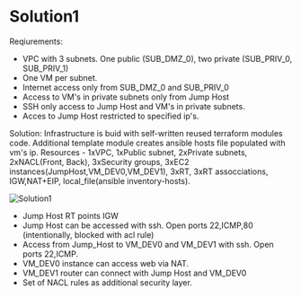 # Solution1
Reqiurements:
- VPC with 3 subnets. One public (SUB_DMZ_0), two private (SUB_PRIV_0, SUB_PRIV_1)
- One VM per subnet.
- Internet access only from SUB_DMZ_0 and SUB_PRIV_0
- Access to VM's in private subnets only from Jump Host
- SSH only access to Jump Host and VM's in private subnets. 
- Acces to Jump Host restricted to specified ip's.

Solution:
Infrastructure is buid with self-written reused terraform modules code. Additional template module creates ansible hosts file populated with vm's ip. 
Resources - 1xVPC, 1xPublic subnet, 2xPrivate subnets, 2xNACL(Front, Back), 3xSecurity groups, 3xEC2 instances(JumpHost,VM_DEV0,VM_DEV1), 3xRT, 3xRT assocciations,
            IGW,NAT+EIP, local_file(ansible inventory-hosts).
 
 ![Solution1](https://user-images.githubusercontent.com/81967558/120902727-499b7c80-c642-11eb-8cf3-9ed476f10985.jpeg)

 
- Jump Host RT points IGW
- Jump Host can be accessed with ssh. Open ports 22,ICMP,80 (intentionally, blocked with acl rule)
- Access from Jump_Host to VM_DEV0 and VM_DEV1 with ssh. Open ports 22,ICMP.
- VM_DEV0 instance can access web via NAT.
- VM_DEV1 router can connect with Jump Host and VM_DEV0
- Set of NACL rules as additional security layer. 
